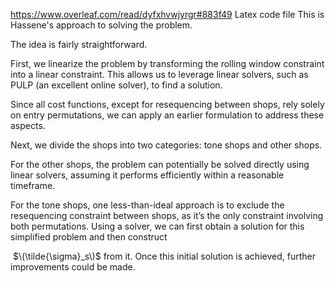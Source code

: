 https://www.overleaf.com/read/dyfxhvwjyrgr#883f49
Latex code file
This is Hassene's approach to solving the problem.

The idea is fairly straightforward.

First, we linearize the problem by transforming the rolling window constraint into a linear constraint. This allows us to leverage linear solvers, such as PULP (an excellent online solver), to find a solution.

Since all cost functions, except for resequencing between shops, rely solely on entry permutations, we can apply an earlier formulation to address these aspects.

Next, we divide the shops into two categories: tone shops and other shops.

For the other shops, the problem can potentially be solved directly using linear solvers, assuming it performs efficiently within a reasonable timeframe.

For the tone shops, one less-than-ideal approach is to exclude the resequencing constraint between shops, as it’s the only constraint involving both permutations. Using a solver, we can first obtain a solution for this simplified problem and then construct 

​
$\(\tilde{\sigma}_s\)$ from it. Once this initial solution is achieved, further improvements could be made.







